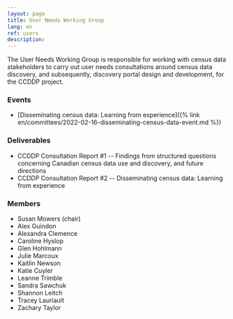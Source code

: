 ```yaml
---
layout: page
title: User Needs Working Group
lang: en
ref: users
description:
---
```

The User Needs Working Group is responsible for working with census data stakeholders to carry out user needs consultations around census data discovery, and subsequently, discovery portal design and development, for the CCDDP project.

### Events

- [Disseminating census data: Learning from experience]({% link en/committees/2022-02-16-disseminating-census-data-event.md %})

### Deliverables

- CCDDP Consultation Report \#1 -- Findings from structured questions concerning Canadian census data use and discovery, and future directions
- CCDDP Consultation Report \#2 -- Disseminating census data: Learning from experience

### Members

- Susan Mowers (chair)
- Alex Guindon
- Alexandra Clemence
- Caroline Hyslop
- Glen Hohlmann
- Julie Marcoux
- Kaitlin Newson
- Katie Cuyler
- Leanne Trimble
- Sandra Sawchuk
- Shannon Leitch
- Tracey Lauriault
- Zachary Taylor
